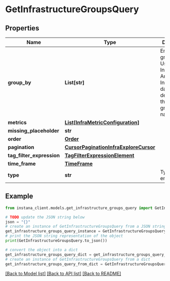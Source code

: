 # GetInfrastructureGroupsQuery


## Properties

Name | Type | Description | Notes
------------ | ------------- | ------------- | -------------
**group_by** | **List[str]** | Entity grouping tag. Use the Instana Analyze Infrastructure dashboard to determine the entity grouping tag name. | 
**metrics** | [**List[InfraMetricConfiguration]**](InfraMetricConfiguration.md) |  | [optional] 
**missing_placeholder** | **str** |  | [optional] 
**order** | [**Order**](Order.md) |  | [optional] 
**pagination** | [**CursorPaginationInfraExploreCursor**](CursorPaginationInfraExploreCursor.md) |  | 
**tag_filter_expression** | [**TagFilterExpressionElement**](TagFilterExpressionElement.md) |  | 
**time_frame** | [**TimeFrame**](TimeFrame.md) |  | 
**type** | **str** | Type of entities | [optional] 

## Example

```python
from instana_client.models.get_infrastructure_groups_query import GetInfrastructureGroupsQuery

# TODO update the JSON string below
json = "{}"
# create an instance of GetInfrastructureGroupsQuery from a JSON string
get_infrastructure_groups_query_instance = GetInfrastructureGroupsQuery.from_json(json)
# print the JSON string representation of the object
print(GetInfrastructureGroupsQuery.to_json())

# convert the object into a dict
get_infrastructure_groups_query_dict = get_infrastructure_groups_query_instance.to_dict()
# create an instance of GetInfrastructureGroupsQuery from a dict
get_infrastructure_groups_query_from_dict = GetInfrastructureGroupsQuery.from_dict(get_infrastructure_groups_query_dict)
```
[[Back to Model list]](../README.md#documentation-for-models) [[Back to API list]](../README.md#documentation-for-api-endpoints) [[Back to README]](../README.md)



